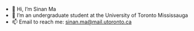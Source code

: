 - 👋 Hi, I’m Sinan Ma
- 🌱 I’m an undergraduate student at the University of Toronto Mississauga
- 📫 Email to reach me: sinan.ma@mail.utoronto.ca

